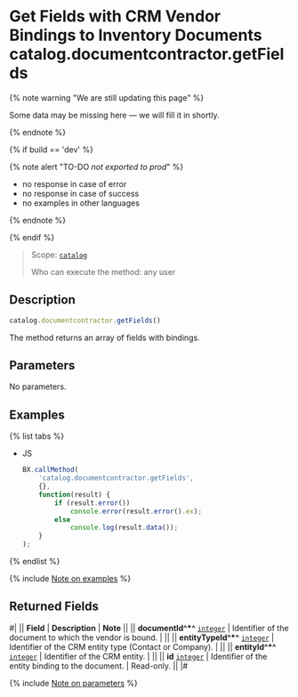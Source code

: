 # Get Fields with CRM Vendor Bindings to Inventory Documents catalog.documentcontractor.getFields

{% note warning "We are still updating this page" %}

Some data may be missing here — we will fill it in shortly.

{% endnote %}

{% if build == 'dev' %}

{% note alert "TO-DO _not exported to prod_" %}

- no response in case of error
- no response in case of success
- no examples in other languages
  
{% endnote %}

{% endif %}

> Scope: [`catalog`](../../scopes/permissions.md)
>
> Who can execute the method: any user

## Description

```js
catalog.documentcontractor.getFields()
```

The method returns an array of fields with bindings.

## Parameters

No parameters.

## Examples

{% list tabs %}

- JS

    ```js
    BX.callMethod(
        'catalog.documentcontractor.getFields',
        {},
        function(result) {
            if (result.error())
                console.error(result.error().ex);
            else
                console.log(result.data());
        }
    );
    ```

{% endlist %}

{% include [Note on examples](../../../_includes/examples.md) %}

## Returned Fields

#|
|| **Field** | **Description** | **Note** ||
|| **documentId^*^**
[`integer`](../../data-types.md) | Identifier of the document to which the vendor is bound. |  ||
|| **entityTypeId^*^**
[`integer`](../../data-types.md) | Identifier of the CRM entity type (Contact or Company). |  ||
|| **entityId^*^**
[`integer`](../../data-types.md) | Identifier of the CRM entity. |  ||
|| **id**
[`integer`](../../data-types.md) | Identifier of the entity binding to the document. | Read-only. ||
|#

{% include [Note on parameters](../../../_includes/required.md) %}